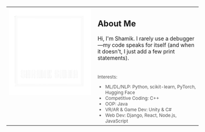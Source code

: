 <table>
  <tr>
    <td valign="top">
      <img src="logo.png" alt="My Logo" width="900">
    </td>
    <td valign="top" style="padding-left: 10px; display: flex; flex-direction: column; justify-content: space-between; height: 100%;">
      <div>
        <h2>About Me</h2>
        <p>
          Hi, I'm Shamik. I rarely use a debugger—my code speaks for itself (and when it doesn't, I just add a few print statements).
        </p>
      </div>
      <div>
        <p style="font-size: 0.85em; color: #555; text-align: left; margin-top: 20px;">
          Interests:
        </p>
        <ul style="font-size: 0.85em; color: #555; margin: 0; padding-left: 20px;">
          <li>ML/DL/NLP: Python, scikit-learn, PyTorch, Hugging Face</li>
          <li>Competitive Coding: C++</li>
          <li>OOP: Java</li>
          <li>VR/AR & Game Dev: Unity & C#</li>
          <li>Web Dev: Django, React, Node.js, JavaScript</li>
        </ul>
      </div>
    </td>
  </tr>
</table>

